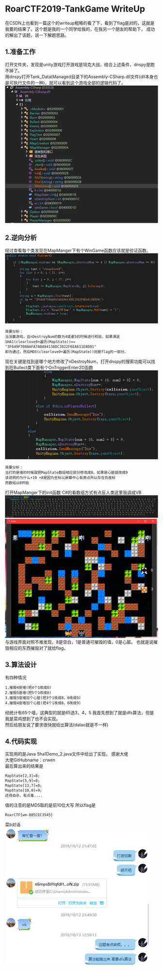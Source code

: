 RoarCTF2019-TankGame WriteUp
=
在CSDN上也看到一篇这个的writeup粗略的看了下，看到了flag是对的，这就是我要的结果了。这个题是我的一个同学给我的，在我另一个朋友的帮助下，
成功的解出了该题，说一下解题思路。


1.准备工作
-
打开文件夹，发现是unity游戏打开游戏是坦克大战，结合上述条件，dnspy是跑不掉了。<br>
用dnspy打开Tank_Data\\Managed目录下的Assembly-CSharp.dll文件(dll本身也是可执行文件的一种)，就可以看到这个游戏全部的逻辑代码了。
<br>
![image](1.png)

2.逆向分析
-
经过查看每个类发现在MapManger下有个WinGame函数应该就是验证函数。
![image](2.png)
```
简要分析：
当没赢游戏，且nDestroyNum的数为4或者5的时候进行校验，如果满足SHA1(clearlove9+遍历(MapState))==
"3F649F708AAFA7A0A94138DC3022F6EA611E8D01"
即为通过，然后MD5(clearlove9+遍历(MapState))则是flag的一部分。
```
现在关键是找到是哪个地方修改了nDestroyNum，打开dnspy的搜索功能可以找到在Bullect类下面有个OnTriggerEnter2D函数
<br>
![image](3.png)
```
简要分析：
当打的是墙的时候就把MapState数组相应部分修改成8，如果是心脏就改成9
该说明的为什么+10 +8是因为坐标以屏幕中心有原点所以存在负座标
而数组以0开始
```
打开MapManger下的init函数 C#的看数组方式有点反人类这里我调成VB
![image](4.png)
![image](5.png)
与游戏界面对照不难发现，8是空白，1是普通可摧毁的墙，0是心脏。
也就是说摧毁相应的东西摧毁对了就给flag。

3.算法设计
-
有四种情况
```
1.摧毁4座墙(把4个1改成8)
2.摧毁5座墙(把5个1改成8)
3.摧毁3座墙加个心脏(把3个1改成8，0改成9)
4.摧毁4座墙加个心脏(把4个1改成8，0改成9)
```
经统计有65个墙，这典型的就是65选3，4，5 我首先想到了就是dfs算法，但是我是菜鸡想到了也不会实现。<br>
然后给朋友说了要求很快就给出算法(dalao就是不一样)

4.代码实现
-
实现用的是Java
Sha1Demo_2.java文件中给出了实现。
感谢大佬
<br>
大佬GitHubname：crwen
<br>
最后算出来的结果是
```
MapState[2,3]=8;
MapState[5,9]=8;
MapState[13,7]=8;
MapState[10,0]=9;
还得自杀，有点毒....
```
值的注意的是MD5取的是前10位大写
所以flag是
```
RoarCTF{wm-805CEC3545}
```
菜b对话
<br>
![image](6.png)
